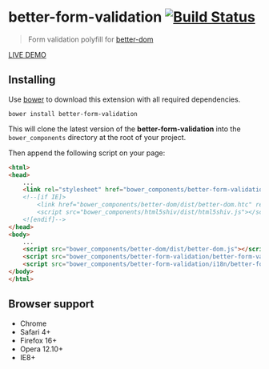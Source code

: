 # better-form-validation [![Build Status](https://api.travis-ci.org/chemerisuk/better-form-validation.png?branch=master)](http://travis-ci.org/chemerisuk/better-form-validation)
> Form validation polyfill for [better-dom](https://github.com/chemerisuk/better-dom)

[LIVE DEMO](http://chemerisuk.github.io/better-form-validation/)

## Installing
Use [bower](http://bower.io/) to download this extension with all required dependencies.

    bower install better-form-validation

This will clone the latest version of the __better-form-validation__ into the `bower_components` directory at the root of your project.

Then append the following script on your page:

```html
<html>
<head>
    ...
    <link rel="stylesheet" href="bower_components/better-form-validation/better-form-validation.css"/>
    <!--[if IE]>
        <link href="bower_components/better-dom/dist/better-dom.htc" rel="htc"/>
        <script src="bower_components/html5shiv/dist/html5shiv.js"></script>
    <![endif]-->
</head>
<body>
    ...
    <script src="bower_components/better-dom/dist/better-dom.js"></script>
    <script src="bower_components/better-form-validation/better-form-validation.js"></script>
    <script src="bower_components/better-form-validation/i18n/better-form-validation.en.js"></script>
</body>
</html>
```
## Browser support
* Chrome
* Safari 4+
* Firefox 16+
* Opera 12.10+
* IE8+